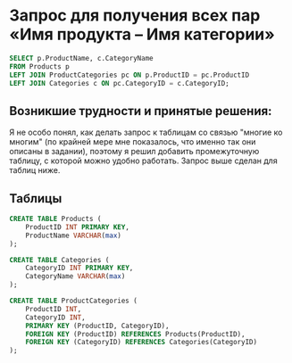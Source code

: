 # Запрос для получения всех пар «Имя продукта – Имя категории»
```sql
SELECT p.ProductName, c.CategoryName
FROM Products p
LEFT JOIN ProductCategories pc ON p.ProductID = pc.ProductID
LEFT JOIN Categories c ON pc.CategoryID = c.CategoryID;
```


## Возникшие трудности и принятые решения:

Я не особо понял, как делать запрос к таблицам со связью "многие ко многим" (по крайней мере мне показалось, что именно так они описаны в задании), поэтому я решил добавить промежуточную таблицу, с которой можно удобно работать. Запрос выше сделан для таблиц ниже.

## Таблицы

```sql
CREATE TABLE Products (
    ProductID INT PRIMARY KEY,
    ProductName VARCHAR(max)
);

CREATE TABLE Categories (
    CategoryID INT PRIMARY KEY,
    CategoryName VARCHAR(max)
);

CREATE TABLE ProductCategories (
    ProductID INT,
    CategoryID INT,
    PRIMARY KEY (ProductID, CategoryID),
    FOREIGN KEY (ProductID) REFERENCES Products(ProductID),
    FOREIGN KEY (CategoryID) REFERENCES Categories(CategoryID)
);
```
